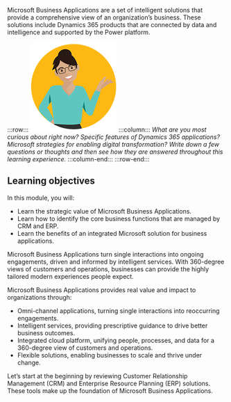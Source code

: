 Microsoft Business Applications are a set of intelligent solutions that provide a comprehensive view of an organization’s business. These solutions include Dynamics 365 products that are connected by data and intelligence and supported by the Power platform.

:::row:::
![Icon of learner guide, Elena](../media/elena.png)
  :::column:::
*What are you most curious about right now? Specific features of Dynamics 365 applications? Microsoft strategies for enabling digital transformation? Write down a few questions or thoughts and then see how they are answered throughout this learning experience.*
:::column-end:::
:::row-end:::

## Learning objectives

In this module, you will:

- Learn the strategic value of Microsoft Business Applications.
- Learn how to identify the core business functions that are managed by CRM and ERP.
- Learn the benefits of an integrated Microsoft solution for business applications.

Microsoft Business Applications turn single interactions into ongoing engagements, driven and informed by intelligent services. With 360-degree views of customers and operations, businesses can provide the highly tailored modern experiences people expect.

Microsoft Business Applications provides real value and impact to organizations through:

- Omni-channel applications, turning single interactions into reoccurring engagements.
- Intelligent services, providing prescriptive guidance to drive better business outcomes.
- Integrated cloud platform, unifying people, processes, and data for a 360-degree view of customers and operations.
- Flexible solutions, enabling businesses to scale and thrive under change.

Let’s start at the beginning by reviewing Customer Relationship Management (CRM) and Enterprise Resource Planning (ERP) solutions. These tools make up the foundation of Microsoft Business Applications.